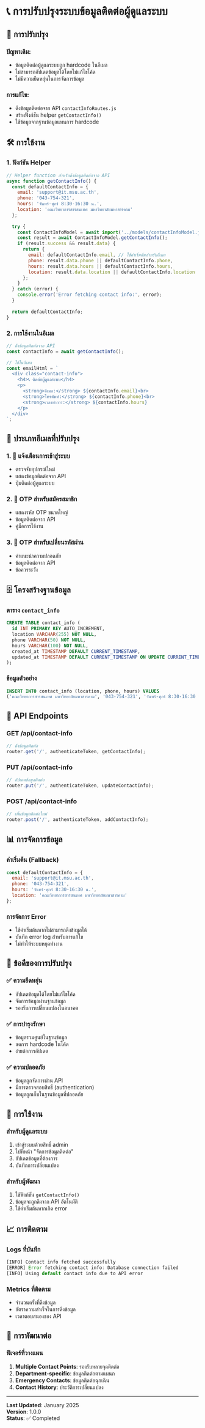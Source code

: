 # 📞 การปรับปรุงระบบข้อมูลติดต่อผู้ดูแลระบบ

## 🔧 การปรับปรุง

### **ปัญหาเดิม:**
- ข้อมูลติดต่อผู้ดูแลระบบถูก hardcode ในอีเมล
- ไม่สามารถอัปเดตข้อมูลได้โดยไม่แก้ไขโค้ด
- ไม่มีความยืดหยุ่นในการจัดการข้อมูล

### **การแก้ไข:**
- ดึงข้อมูลติดต่อจาก API `contactInfoRoutes.js`
- สร้างฟังก์ชัน helper `getContactInfo()`
- ใช้ข้อมูลจากฐานข้อมูลแทนการ hardcode

## 🛠️ การใช้งาน

### **1. ฟังก์ชัน Helper**

```javascript
// Helper function สำหรับดึงข้อมูลติดต่อจาก API
async function getContactInfo() {
  const defaultContactInfo = {
    email: 'support@it.msu.ac.th',
    phone: '043-754-321',
    hours: 'จันทร์-ศุกร์ 8:30-16:30 น.',
    location: 'คณะวิทยาการสารสนเทศ มหาวิทยาลัยมหาสารคาม'
  };
  
  try {
    const ContactInfoModel = await import('../models/contactInfoModel.js');
    const result = await ContactInfoModel.getContactInfo();
    if (result.success && result.data) {
      return {
        email: defaultContactInfo.email, // ใช้ค่าเริ่มต้นสำหรับอีเมล
        phone: result.data.phone || defaultContactInfo.phone,
        hours: result.data.hours || defaultContactInfo.hours,
        location: result.data.location || defaultContactInfo.location
      };
    }
  } catch (error) {
    console.error('Error fetching contact info:', error);
  }
  
  return defaultContactInfo;
}
```

### **2. การใช้งานในอีเมล**

```javascript
// ดึงข้อมูลติดต่อจาก API
const contactInfo = await getContactInfo();

// ใช้ในอีเมล
const emailHtml = `
  <div class="contact-info">
    <h4>📞 ติดต่อผู้ดูแลระบบ</h4>
    <p>
      <strong>อีเมล:</strong> ${contactInfo.email}<br>
      <strong>โทรศัพท์:</strong> ${contactInfo.phone}<br>
      <strong>เวลาทำการ:</strong> ${contactInfo.hours}
    </p>
  </div>
`;
```

## 📧 ประเภทอีเมลที่ปรับปรุง

### **1. 🔐 แจ้งเตือนการเข้าสู่ระบบ**
- ตรวจจับอุปกรณ์ใหม่
- แสดงข้อมูลติดต่อจาก API
- ปุ่มติดต่อผู้ดูแลระบบ

### **2. 📧 OTP สำหรับสมัครสมาชิก**
- แสดงรหัส OTP ขนาดใหญ่
- ข้อมูลติดต่อจาก API
- คู่มือการใช้งาน

### **3. 🔑 OTP สำหรับเปลี่ยนรหัสผ่าน**
- คำแนะนำความปลอดภัย
- ข้อมูลติดต่อจาก API
- ข้อควรระวัง

## 🗄️ โครงสร้างฐานข้อมูล

### **ตาราง `contact_info`**
```sql
CREATE TABLE contact_info (
  id INT PRIMARY KEY AUTO_INCREMENT,
  location VARCHAR(255) NOT NULL,
  phone VARCHAR(50) NOT NULL,
  hours VARCHAR(100) NOT NULL,
  created_at TIMESTAMP DEFAULT CURRENT_TIMESTAMP,
  updated_at TIMESTAMP DEFAULT CURRENT_TIMESTAMP ON UPDATE CURRENT_TIMESTAMP
);
```

### **ข้อมูลตัวอย่าง**
```sql
INSERT INTO contact_info (location, phone, hours) VALUES 
('คณะวิทยาการสารสนเทศ มหาวิทยาลัยมหาสารคาม', '043-754-321', 'จันทร์-ศุกร์ 8:30-16:30 น.');
```

## 🔄 API Endpoints

### **GET /api/contact-info**
```javascript
// ดึงข้อมูลติดต่อ
router.get('/', authenticateToken, getContactInfo);
```

### **PUT /api/contact-info**
```javascript
// อัปเดตข้อมูลติดต่อ
router.put('/', authenticateToken, updateContactInfo);
```

### **POST /api/contact-info**
```javascript
// เพิ่มข้อมูลติดต่อใหม่
router.post('/', authenticateToken, addContactInfo);
```

## 📊 การจัดการข้อมูล

### **ค่าเริ่มต้น (Fallback)**
```javascript
const defaultContactInfo = {
  email: 'support@it.msu.ac.th',
  phone: '043-754-321',
  hours: 'จันทร์-ศุกร์ 8:30-16:30 น.',
  location: 'คณะวิทยาการสารสนเทศ มหาวิทยาลัยมหาสารคาม'
};
```

### **การจัดการ Error**
- ใช้ค่าเริ่มต้นหากไม่สามารถดึงข้อมูลได้
- บันทึก error log สำหรับการแก้ไข
- ไม่ทำให้ระบบหยุดทำงาน

## 🎯 ข้อดีของการปรับปรุง

### **✅ ความยืดหยุ่น**
- อัปเดตข้อมูลได้โดยไม่แก้ไขโค้ด
- จัดการข้อมูลผ่านฐานข้อมูล
- รองรับการเปลี่ยนแปลงในอนาคต

### **✅ การบำรุงรักษา**
- ข้อมูลรวมศูนย์ในฐานข้อมูล
- ลดการ hardcode ในโค้ด
- ง่ายต่อการอัปเดต

### **✅ ความปลอดภัย**
- ข้อมูลถูกจัดการผ่าน API
- มีการตรวจสอบสิทธิ์ (authentication)
- ข้อมูลถูกเก็บในฐานข้อมูลที่ปลอดภัย

## 🚀 การใช้งาน

### **สำหรับผู้ดูแลระบบ**
1. เข้าสู่ระบบด้วยสิทธิ์ admin
2. ไปที่หน้า "จัดการข้อมูลติดต่อ"
3. อัปเดตข้อมูลที่ต้องการ
4. บันทึกการเปลี่ยนแปลง

### **สำหรับผู้พัฒนา**
1. ใช้ฟังก์ชัน `getContactInfo()`
2. ข้อมูลจะถูกดึงจาก API อัตโนมัติ
3. ใช้ค่าเริ่มต้นหากเกิด error

## 📈 การติดตาม

### **Logs ที่บันทึก**
```javascript
[INFO] Contact info fetched successfully
[ERROR] Error fetching contact info: Database connection failed
[INFO] Using default contact info due to API error
```

### **Metrics ที่ติดตาม**
- จำนวนครั้งที่ดึงข้อมูล
- อัตราความสำเร็จในการดึงข้อมูล
- เวลาตอบสนองของ API

## 🔮 การพัฒนาต่อ

### **ฟีเจอร์ที่วางแผน**
1. **Multiple Contact Points**: รองรับหลายจุดติดต่อ
2. **Department-specific**: ข้อมูลติดต่อตามแผนก
3. **Emergency Contacts**: ข้อมูลติดต่อฉุกเฉิน
4. **Contact History**: ประวัติการเปลี่ยนแปลง

---

**Last Updated**: January 2025  
**Version**: 1.0.0  
**Status**: ✅ Completed
